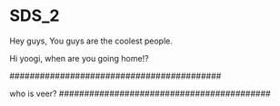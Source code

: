 # SDS_2
Hey guys, You guys are the coolest people.

Hi yoogi, when are you going home!?

##########################################

who is veer?
##########################################
